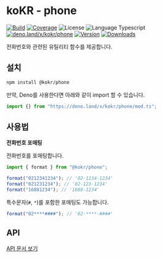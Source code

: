 # koKR - phone

<p>
  <a href="https://github.com/wan2land/kokr/actions"><img alt="Build" src="https://img.shields.io/github/actions/workflow/status/wan2land/kokr/ci.yml?branch=main&logo=github&style=flat-square" /></a>
  <a href="https://codecov.io/gh/wan2land/kokr"><img alt="Coverage" src="https://img.shields.io/codecov/c/gh/wan2land/kokr?style=flat-square" /></a>
  <img alt="License" src="https://img.shields.io/npm/l/@kokr/phone.svg?style=flat-square" />
  <img alt="Language Typescript" src="https://img.shields.io/badge/language-Typescript-007acc.svg?style=flat-square" />
  <br />
  <a href="https://deno.land/x/kokr/phone"><img alt="deno.land/x/kokr/phone" src="https://img.shields.io/badge/dynamic/json?url=https://api.github.com/repos/wan2land/kokr/tags&query=$[0].name&display_name=tag&label=deno.land/x/kokr@&style=flat-square&logo=deno&labelColor=000&color=777&suffix=/phone" /></a>
  <a href="https://www.npmjs.com/package/@kokr/phone"><img alt="Version" src="https://img.shields.io/npm/v/@kokr/phone.svg?style=flat-square&logo=npm" /></a>
  <a href="https://npmcharts.com/compare/@kokr/phone?minimal=true"><img alt="Downloads" src="https://img.shields.io/npm/dt/@kokr/phone.svg?style=flat-square" /></a>
</p>

전화번호와 관련된 유틸리티 함수를 제공합니다.

## 설치

```bash
npm install @kokr/phone
```

만약, Deno를 사용한다면 아래와 같이 import 할 수 있습니다.

```typescript
import {} from "https://deno.land/x/kokr/phone/mod.ts";
```

## 사용법

**전화번호 포매팅**

전화번호를 포매팅합니다.

```typescript
import { format } from "@kokr/phone";

format("0212341234"); // '02-1234-1234'
format("021231234"); // '02-123-1234'
format("16881234"); // '1688-1234'
```

특수문자(`#`, `*`)를 포함한 포매팅도 가능합니다.

```typescript
format("02****####"); // '02-****-####'
```

## API

[API 문서 보기](https://deno.land/x/kokr/phone/mod.ts)
